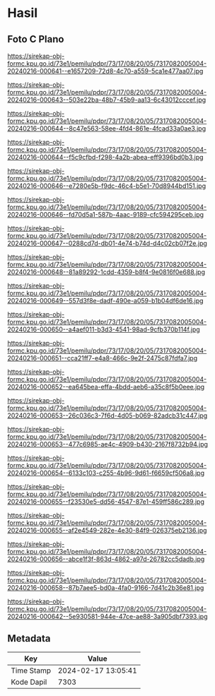 # Hasil

## Foto C Plano

https://sirekap-obj-formc.kpu.go.id/73e1/pemilu/pdpr/73/17/08/20/05/7317082005004-20240216-000641--e1657209-72d8-4c70-a559-5ca1e477aa07.jpg

https://sirekap-obj-formc.kpu.go.id/73e1/pemilu/pdpr/73/17/08/20/05/7317082005004-20240216-000643--503e22ba-48b7-45b9-aa13-6c43012cccef.jpg

https://sirekap-obj-formc.kpu.go.id/73e1/pemilu/pdpr/73/17/08/20/05/7317082005004-20240216-000644--8c47e563-58ee-4fd4-861e-4fcad33a0ae3.jpg

https://sirekap-obj-formc.kpu.go.id/73e1/pemilu/pdpr/73/17/08/20/05/7317082005004-20240216-000644--f5c9cfbd-f298-4a2b-abea-eff9396bd0b3.jpg

https://sirekap-obj-formc.kpu.go.id/73e1/pemilu/pdpr/73/17/08/20/05/7317082005004-20240216-000646--e7280e5b-f9dc-46c4-b5e1-70d8944bd151.jpg

https://sirekap-obj-formc.kpu.go.id/73e1/pemilu/pdpr/73/17/08/20/05/7317082005004-20240216-000646--fd70d5a1-587b-4aac-9189-cfc594295ceb.jpg

https://sirekap-obj-formc.kpu.go.id/73e1/pemilu/pdpr/73/17/08/20/05/7317082005004-20240216-000647--0288cd7d-db01-4e74-b74d-d4c02cb07f2e.jpg

https://sirekap-obj-formc.kpu.go.id/73e1/pemilu/pdpr/73/17/08/20/05/7317082005004-20240216-000648--81a89292-1cdd-4359-b8f4-9e0816f0e688.jpg

https://sirekap-obj-formc.kpu.go.id/73e1/pemilu/pdpr/73/17/08/20/05/7317082005004-20240216-000649--557d3f8e-dadf-490e-a059-b1b04df6de16.jpg

https://sirekap-obj-formc.kpu.go.id/73e1/pemilu/pdpr/73/17/08/20/05/7317082005004-20240216-000650--a4aef011-b3d3-4541-98ad-9cfb370b114f.jpg

https://sirekap-obj-formc.kpu.go.id/73e1/pemilu/pdpr/73/17/08/20/05/7317082005004-20240216-000651--cca21ff7-e4a8-466c-9e2f-2475c87fdfa7.jpg

https://sirekap-obj-formc.kpu.go.id/73e1/pemilu/pdpr/73/17/08/20/05/7317082005004-20240216-000652--ea645bea-effa-4bdd-aeb6-a35c8f5b0eee.jpg

https://sirekap-obj-formc.kpu.go.id/73e1/pemilu/pdpr/73/17/08/20/05/7317082005004-20240216-000653--26c036c3-7f6d-4d05-b069-82adcb31c447.jpg

https://sirekap-obj-formc.kpu.go.id/73e1/pemilu/pdpr/73/17/08/20/05/7317082005004-20240216-000653--477c6985-ae4c-4909-b430-2167f8732b94.jpg

https://sirekap-obj-formc.kpu.go.id/73e1/pemilu/pdpr/73/17/08/20/05/7317082005004-20240216-000654--6133c103-c255-4b96-9d61-f6659cf506a8.jpg

https://sirekap-obj-formc.kpu.go.id/73e1/pemilu/pdpr/73/17/08/20/05/7317082005004-20240216-000655--f23530e5-dd56-4547-87e1-459ff586c289.jpg

https://sirekap-obj-formc.kpu.go.id/73e1/pemilu/pdpr/73/17/08/20/05/7317082005004-20240216-000655--af2e4549-282e-4e30-84f9-026375eb2136.jpg

https://sirekap-obj-formc.kpu.go.id/73e1/pemilu/pdpr/73/17/08/20/05/7317082005004-20240216-000656--abce1f3f-863d-4862-a97d-26782cc5dadb.jpg

https://sirekap-obj-formc.kpu.go.id/73e1/pemilu/pdpr/73/17/08/20/05/7317082005004-20240216-000658--87b7aee5-bd0a-4fa0-9166-7d41c2b36e81.jpg

https://sirekap-obj-formc.kpu.go.id/73e1/pemilu/pdpr/73/17/08/20/05/7317082005004-20240216-000642--5e930581-944e-47ce-ae88-3a905dbf7393.jpg


## Metadata

| Key        | Value               |
| ---------- | ------------------- |
| Time Stamp | 2024-02-17 13:05:41 |
| Kode Dapil | 7303                |



